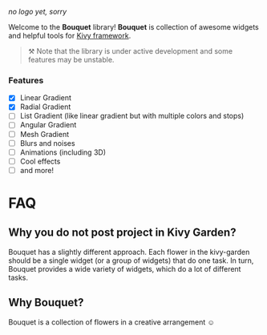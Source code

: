 *no logo yet, sorry*

Welcome to the **Bouquet** library! **Bouquet** is collection of awesome widgets and helpful tools for [Kivy framework](https://kivy.org).

> :hammer_and_pick: Note that the library is under active development and some features may be unstable.

### Features

- [x] Linear Gradient
- [x] Radial Gradient
- [ ] List Gradient (like linear gradient but with multiple colors and stops)
- [ ] Angular Gradient
- [ ] Mesh Gradient
- [ ] Blurs and noises
- [ ] Animations (including 3D)
- [ ] Cool effects
- [ ] and more!
  
# FAQ

## Why you do not post project in Kivy Garden?

Bouquet has a slightly different approach. Each flower in the kivy-garden should be a single widget (or a group of widgets) that do one task. In turn, Bouquet provides a wide variety of widgets, which do a lot of different tasks.

## Why Bouquet?

Bouquet is a collection of flowers in a creative arrangement :relaxed:
